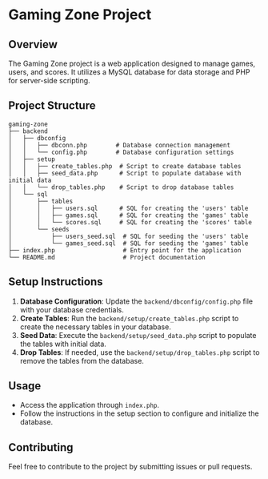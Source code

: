 # Gaming Zone Project

## Overview
The Gaming Zone project is a web application designed to manage games, users, and scores. It utilizes a MySQL database for data storage and PHP for server-side scripting.

## Project Structure
```
gaming-zone
├── backend
│   ├── dbconfig
│   │   ├── dbconn.php        # Database connection management
│   │   └── config.php        # Database configuration settings
│   ├── setup
│   │   ├── create_tables.php  # Script to create database tables
│   │   ├── seed_data.php      # Script to populate database with initial data
│   │   └── drop_tables.php    # Script to drop database tables
│   └── sql
│       ├── tables
│       │   ├── users.sql      # SQL for creating the 'users' table
│       │   ├── games.sql      # SQL for creating the 'games' table
│       │   └── scores.sql     # SQL for creating the 'scores' table
│       └── seeds
│           ├── users_seed.sql  # SQL for seeding the 'users' table
│           └── games_seed.sql  # SQL for seeding the 'games' table
├── index.php                   # Entry point for the application
└── README.md                   # Project documentation
```

## Setup Instructions
1. **Database Configuration**: Update the `backend/dbconfig/config.php` file with your database credentials.
2. **Create Tables**: Run the `backend/setup/create_tables.php` script to create the necessary tables in your database.
3. **Seed Data**: Execute the `backend/setup/seed_data.php` script to populate the tables with initial data.
4. **Drop Tables**: If needed, use the `backend/setup/drop_tables.php` script to remove the tables from the database.

## Usage
- Access the application through `index.php`.
- Follow the instructions in the setup section to configure and initialize the database.

## Contributing
Feel free to contribute to the project by submitting issues or pull requests.